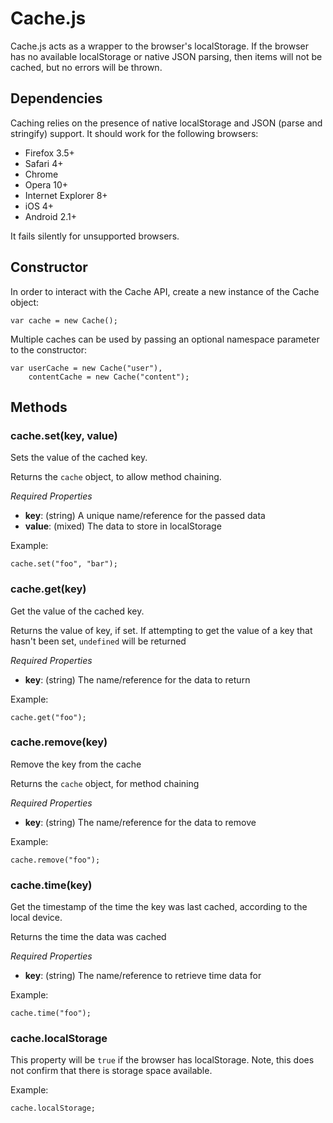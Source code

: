 # Cache.js

Cache.js acts as a wrapper to the browser's localStorage. If the browser has no available localStorage or native JSON parsing, then items will not be cached, but no errors will be thrown.


## Dependencies

Caching relies on the presence of native localStorage and JSON (parse and stringify) support.  It should work for the following browsers:

* Firefox 3.5+
* Safari 4+
* Chrome
* Opera 10+
* Internet Explorer 8+
* iOS 4+
* Android 2.1+

It fails silently for unsupported browsers.


## Constructor

In order to interact with the Cache API, create a new instance of the Cache object:

    var cache = new Cache();
    
Multiple caches can be used by passing an optional namespace parameter to the constructor:

    var userCache = new Cache("user"),
        contentCache = new Cache("content");
    

## Methods

### cache.set(key, value)

Sets the value of the cached key. 

Returns the `cache` object, to allow method chaining.

*Required Properties*

* **key**: (string) A unique name/reference for the passed data
* **value**: (mixed) The data to store in localStorage

Example:

    cache.set("foo", "bar"); 
    

### cache.get(key)

Get the value of the cached key.

Returns the value of key, if set.  If attempting to get the value of a key that hasn't been set, `undefined` will be returned

*Required Properties*

* **key**: (string) The name/reference for the data to return

Example:

    cache.get("foo");



### cache.remove(key)

Remove the key from the cache

Returns the `cache` object, for method chaining

*Required Properties*

* **key**: (string) The name/reference for the data to remove

Example:

    cache.remove("foo");


### cache.time(key)

Get the timestamp of the time the key was last cached, according to the local device.

Returns the time the data was cached

*Required Properties*

* **key**: (string) The name/reference to retrieve time data for

Example:

    cache.time("foo");


### cache.localStorage

This property will be `true` if the browser has localStorage. Note, this does not confirm that there is storage space available.

Example:

    cache.localStorage;
